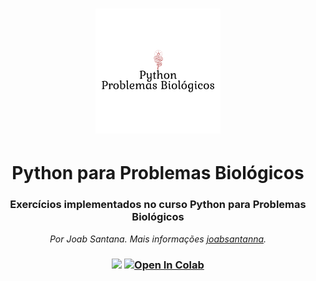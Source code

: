 <p align="center">
<h1 align="center"><img src="https://raw.githubusercontent.com/joabsantanna/python_Problemas-Biologicos/master/imgs/logo01.png"></h1>
<h1 align="center">Python para Problemas Biológicos</h1>
<h3 align="center">Exercícios implementados no curso Python para Problemas Biológicos</h3>
</p>

<p align="center">
    <em>Por Joab Santana. Mais informações <a href="https://github.com/joabsantanna>joabsantanna">joabsantanna</a>.</em>
<h3 align="center"><img src="https://img.shields.io/static/v1?label=build&message=passing&color=sucess&style=plastic&logo=badge1">
<a href="https://colab.research.google.com/drive/1rkH1EpBWrSLw5_eNiBlZ8XEfo3gqt68S#scrollTo=cG4W8Q3i0a6q">
    <img src="https://colab.research.google.com/assets/colab-badge.svg" alt="Open In Colab"/></h3>
</a>
</p>
